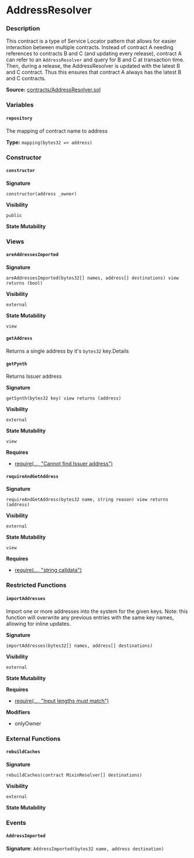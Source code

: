 # AddressResolver

### Description <a id="description"></a>

This contract is a type of Service Locator pattern that allows for easier interaction between multiple contracts. Instead of contract A needing references to contracts B and C \(and updating every release\), contract A can refer to an `AddressResolver` and query for B and C at transaction time. Then, during a release, the AddressResolver is updated with the latest B and C contract. Thus this ensures that contract A always has the latest B and C contracts.

**Source:** [contracts/AddressResolver.sol](https://github.com/perifinance/peri-finance/blob/master/contracts/AddressResolver.sol)

### Variables <a id="variables"></a>

#### `repository` <a id="repository"></a>

The mapping of contract name to address

**Type:** `mapping(bytes32 => address)`

### Constructor <a id="constructor"></a>

#### `constructor` <a id="constructor_1"></a>

**Signature**

`constructor(address _owner)`

**Visibility**

`public`

**State Mutability**

### Views <a id="views"></a>

#### `areAddressesImported` <a id="areaddressesimported"></a>

**Signature**

`areAddressesImported(bytes32[] names, address[] destinations) view returns (bool)`

**Visibility**

`external`

**State Mutability**

`view`

#### `getAddress` <a id="getaddress"></a>

Returns a single address by it's `bytes32` key.Details

#### `getPynth` <a id="getsynth"></a>

Returns Issuer address

**Signature**

`getSynth(bytes32 key) view returns (address)`

**Visibility**

`external`

**State Mutability**

`view`

**Requires**

* [require\(..., "Cannot find Issuer address"\)](https://github.com/Synthetixio/synthetix/tree/v2.47.0-ovm/contracts/AddressResolver.sol#L61)

#### `requireAndGetAddress` <a id="requireandgetaddress"></a>

**Signature**

`requireAndGetAddress(bytes32 name, string reason) view returns (address)`

**Visibility**

`external`

**State Mutability**

`view`

**Requires**

* [require\(..., "string calldata"\)](https://github.com/perifinance/peri-finance/blob/master/contracts/AddressResolver.sol#L55)

### Restricted Functions <a id="restricted-functions"></a>

#### `importAddresses` <a id="importaddresses"></a>

Import one or more addresses into the system for the given keys. Note: this function will overwrite any previous entries with the same key names, allowing for inline updates.

**Signature**

`importAddresses(bytes32[] names, address[] destinations)`

**Visibility**

`external`

**State Mutability**

**Requires**

* [require\(..., "Input lengths must match"\)](https://github.com/perifinance/peri-finance/blob/master/contracts/AddressResolver.sol#L20)

**Modifiers**

* onlyOwner

### External Functions <a id="external-functions"></a>

#### `rebuildCaches` <a id="rebuildcaches"></a>

**Signature**

`rebuildCaches(contract MixinResolver[] destinations)`

**Visibility**

`external`

**State Mutability**

### Events <a id="events"></a>

#### `AddressImported` <a id="addressimported"></a>

**Signature**: `AddressImported(bytes32 name, address destination)`

